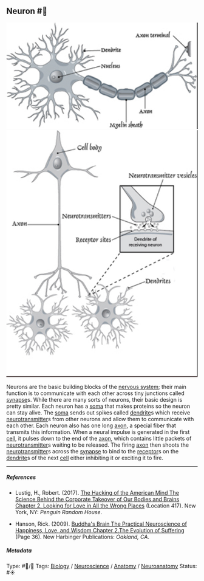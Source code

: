 ## Neuron  #🧠

![255](%E2%9A%99%EF%B8%8F%20Tools/%F0%9F%93%B8%20Images/A94866F2-BC2F-43A9-BC6F-2699450D8515.jpeg) ![110](%E2%9A%99%EF%B8%8F%20Tools/%F0%9F%93%B8%20Images/3D0C1ED0-D0B6-4539-822C-2DCE462F0022.jpeg)

Neurons are the basic building blocks of the [nervous system](); their main function is to communicate with each other across tiny junctions called [synapse](Synapse.md)s. While there are many sorts of neurons, their basic design is pretty similar. Each neuron has a [soma]() that makes proteins so the neuron can stay alive. The [soma]() sends out spikes called [dendrite](Dendrite.md)s which receive [neurotransmitter](Neurotransmitter.md)s from other neurons and allow them to communicate with each other. Each neuron also has one long [axon](Axon.md), a special fiber that transmits this information. When a neural impulse is generated in the first [cell](), it pulses down to the end of the [axon](Axon.md), which contains little packets of [neurotransmitter](Neurotransmitter.md)s waiting to be released. The firing [axon](Axon.md) then shoots the [neurotransmitter](Neurotransmitter.md)s across the [synapse](Synapse.md) to bind to the [receptor](Receptor.md)s on the [dendrite](Dendrite.md)s of the next [cell]() either inhibiting it or exciting it to fire. 

---

##### References

* Lustig, H., Robert. (2017). [The Hacking of the American Mind The Science Behind the Corporate Takeover of Our Bodies and Brains Chapter 2. Looking for Love in All the Wrong Places](The%20Hacking%20of%20the%20American%20Mind%20The%20Science%20Behind%20the%20Corporate%20Takeover%20of%20Our%20Bodies%20and%20Brains%20Chapter%202.%20Looking%20for%20Love%20in%20All%20the%20Wrong%20Places.md) (Location 417). New York, NY: *Penguin Random House*.

* Hanson, Rick. (2009). [Buddha's Brain The Practical Neuroscience of Happiness, Love, and Wisdom Chapter 2.The Evolution of Suffering](Buddha's%20Brain%20The%20Practical%20Neuroscience%20of%20Happiness,%20Love,%20and%20Wisdom%20Chapter%202.The%20Evolution%20of%20Suffering.md) (Page 36). New Harbinger Publications: *Oakland, CA*.

##### Metadata

Type: #🔵/🔵 
Tags: [Biology]() / [Neuroscience](Neuroscience.md) / [Anatomy]() / [Neuroanatomy](Neuroanatomy.md)
Status: #☀️ 
